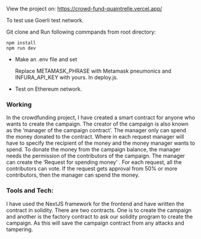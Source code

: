 View the project on: https://crowd-fund-quaintrelle.vercel.app/

To test use Goerli test network.

Git clone and Run following commpands from root directory:

    npm install
    npm run dev

- Make an .env file and set
    
    Replace METAMASK_PHRASE with Metamask pneumonics and INFURA_API_KEY with yours. In deploy.js.

- Test on Ethereum network.



### Working

In the crowdfunding project, I have created a smart contract for anyone who wants to create the campaign. The creator of the campaign is also known as the ‘manager of the campaign contract’. The manager only can spend the money donated to the contract. Where in each request manager will have to specify the recipient of the money and the money manager wants to spend. To donate the money from the campaign balance, the manager needs the permission of the contributors of the campaign. The manager can create the ‘Request for spending money’ . For each request, all the contributors can vote. If the request gets approval from 50% or more contributors, then the manager can spend the money.  

### Tools and Tech:

I have used the NextJS framework for the frontend and have written the contract in solidity.
There are two contracts. One is to create the campaign and another is the factory contract to ask our solidity program to create the campaign. As this will save the campaign contract from any attacks and tampering.

